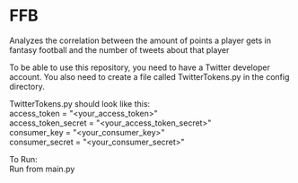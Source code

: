 # FFB
Analyzes the correlation between the amount of points a player gets in fantasy football and the number of tweets about that player

To be able to use this repository, you need to have a Twitter developer account. You also need to create a file called TwitterTokens.py in the config directory. 

TwitterTokens.py should look like this:  
access_token = "<your_access_token>"  
access_token_secret = "<your_access_token_secret>"  
consumer_key = "<your_consumer_key>"  
consumer_secret = "<your_consumer_secret>"  

To Run:  
Run from main.py  
